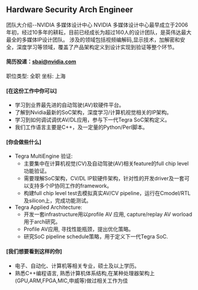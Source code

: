 ## Hardware Security Arch Engineer

团队大介绍--NVIDIA 多媒体设计中心 
NVIDIA 多媒体设计中心最早成立于2006年初，经过10多年的耕耘，目前已经成长为超过160人的设计团队，是英伟达最大最全的多媒体IP设计团队。
涉及的领域包括视频编解码,显示技术，加解密和安全，深度学习等领域，覆盖了产品架构定义到设计实现到验证等整个环节。

#### 简历投递：sbai@nvidia.com

职位类型: 全职     坐标: 上海

#### [在这份工作中你可以]
- 学习到业界最先进的自动驾驶(AV)软硬件平台。
- 了解到Nvidia最新的SoC架构，深度学习/计算机视觉相关的IP架构。
- 学习到如何调试调优AV/DL应用，参与下一代Tegra SoC架构定义。
- 我们工作语言主要是C++，及一定量的Python/Perl脚本。

#### [你会做些什么]
- Tegra MultiEngine 验证:
  - 主要集中在计算机视觉(CV)及自动驾驶(AV)相关feature的full chip level功能验证。
  - 需要理解SoC架构，CV/DL IP软硬件架构，针对性的开发driver及一套可以支持多个IP协同工作的framework。
  - 构建full chip level test去模拟真实AV/CV pipeline，运行在Cmodel/RTL及silicon上，完成功能测试。
- Tegra Applied Architecture:
  - 开发一套infrastructure用以profile AV 应用, capture/replay AV worload用于arch研究。
  - Profile AV应用, 寻找性能瓶颈，提出优化策略。
  - 研究SoC pipeline schedule策略，用于定义下一代Tegra SoC.

#### [我们想要看到这样的你]
- 电子、自动化、计算机等相关专业，硕士及以上学历。
- 熟悉C++编程语言, 熟悉计算机体系结构,在某种处理器架构上(GPU,ARM,FPGA,MIC,申威等)做过相关工作为佳

